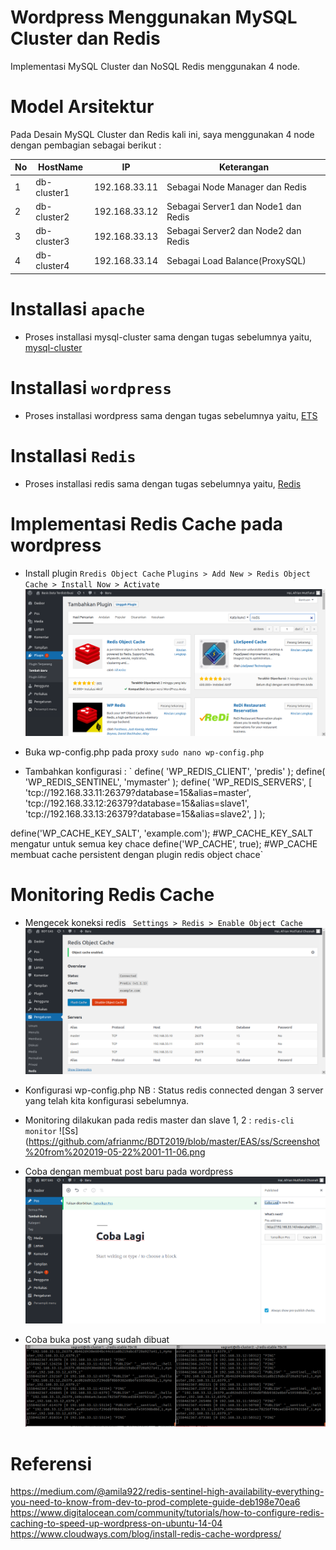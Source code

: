 # Wordpress Menggunakan MySQL Cluster dan Redis
  
  Implementasi MySQL Cluster dan NoSQL Redis menggunakan 4 node.
  
# Model Arsitektur
  
  Pada Desain MySQL Cluster dan Redis kali ini, saya menggunakan 4 node dengan pembagian sebagai berikut :
  
No | HostName |    IP    | Keterangan  |
---|----------|----------|-------------|
1  |db-cluster1|192.168.33.11|Sebagai Node Manager dan Redis|
2 |db-cluster2|192.168.33.12|Sebagai Server1 dan Node1 dan Redis|
3 |db-cluster3|192.168.33.13|Sebagai Server2 dan Node2 dan Redis|
4 |db-cluster4|192.168.33.14|Sebagai Load Balance(ProxySQL)|

# Installasi `apache`

  - Proses installasi mysql-cluster sama dengan tugas sebelumnya yaitu, <a href="https://github.com/afrianmc/mysql-cluster">mysql-cluster</a>
  
# Installasi `wordpress`

  - Proses installasi wordpress sama dengan tugas sebelumnya yaitu, <a href="https://github.com/afrianmc/BDT2019/tree/master/ETS">ETS</a>
  
# Installasi `Redis`

  - Proses installasi redis sama dengan tugas sebelumnya yaitu, <a href="https://github.com/afrianmc/BDT2019/tree/master/bdt-redis">Redis</a>
  
# Implementasi  Redis Cache pada wordpress

 - Install plugin `Rredis Object Cache`
 `Plugins > Add New > Redis Object Cache > Install Now > Activate`
 ![Ss](https://github.com/afrianmc/BDT2019/blob/master/EAS/ss/Screenshot%20from%202019-05-20%2021-19-49.png)
 
 - Buka wp-config.php pada proxy 
 `sudo nano wp-config.php`
 
 - Tambahkan konfigurasi :
 ` define( 'WP_REDIS_CLIENT', 'predis' );
define( 'WP_REDIS_SENTINEL', 'mymaster' );
define( 'WP_REDIS_SERVERS', [
    'tcp://192.168.33.11:26379?database=15&alias=master',
    'tcp://192.168.33.12:26379?database=15&alias=slave1',
    'tcp://192.168.33.13:26379?database=15&alias=slave2',
] );

define('WP_CACHE_KEY_SALT', 'example.com'); #WP_CACHE_KEY_SALT mengatur untuk semua key chace
define('WP_CACHE', true);  #WP_CACHE membuat cache persistent dengan plugin redis object chace`

# Monitoring Redis Cache

 - Mengecek koneksi redis
 ` Settings > Redis > Enable Object Cache`
 ![Ss](https://github.com/afrianmc/BDT2019/blob/master/EAS/ss/Screenshot%20from%202019-05-22%2001-08-33.png)
 
 - Konfigurasi wp-config.php
  NB : Status redis connected dengan 3 server yang telah kita konfigurasi sebelumnya.

- Monitoring dilakukan pada redis master dan slave 1, 2 :
`redis-cli monitor`
![Ss](https://github.com/afrianmc/BDT2019/blob/master/EAS/ss/Screenshot%20from%202019-05-22%2001-11-06.png

- Coba dengan membuat post baru pada wordpress
![Ss](https://github.com/afrianmc/BDT2019/blob/master/EAS/ss/Screenshot%20from%202019-05-22%2001-11-54.png)

- Coba buka post yang sudah dibuat
![Ss](https://github.com/afrianmc/BDT2019/blob/master/EAS/ss/Screenshot%20from%202019-05-22%2001-12-48.png)

# Referensi
https://medium.com/@amila922/redis-sentinel-high-availability-everything-you-need-to-know-from-dev-to-prod-complete-guide-deb198e70ea6
https://www.digitalocean.com/community/tutorials/how-to-configure-redis-caching-to-speed-up-wordpress-on-ubuntu-14-04
https://www.cloudways.com/blog/install-redis-cache-wordpress/
 
